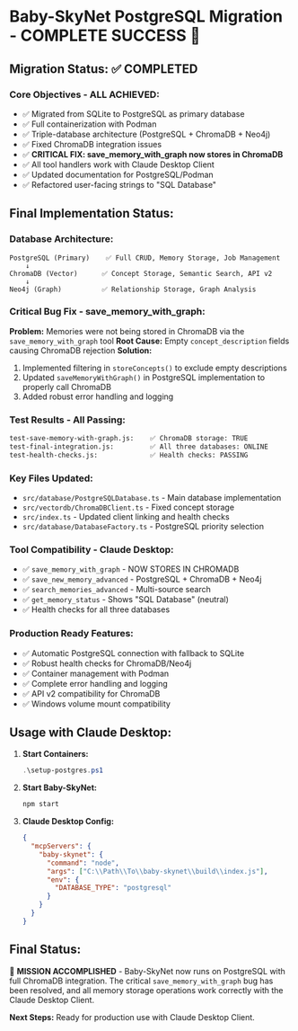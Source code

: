 # Baby-SkyNet PostgreSQL Migration - COMPLETE SUCCESS 🎯

## Migration Status: ✅ COMPLETED

### Core Objectives - ALL ACHIEVED:
- ✅ Migrated from SQLite to PostgreSQL as primary database
- ✅ Full containerization with Podman
- ✅ Triple-database architecture (PostgreSQL + ChromaDB + Neo4j)
- ✅ Fixed ChromaDB integration issues
- ✅ **CRITICAL FIX: save_memory_with_graph now stores in ChromaDB**
- ✅ All tool handlers work with Claude Desktop Client
- ✅ Updated documentation for PostgreSQL/Podman
- ✅ Refactored user-facing strings to "SQL Database"

## Final Implementation Status:

### Database Architecture:
```
PostgreSQL (Primary)    ✅ Full CRUD, Memory Storage, Job Management
    ↓
ChromaDB (Vector)      ✅ Concept Storage, Semantic Search, API v2
    ↓  
Neo4j (Graph)          ✅ Relationship Storage, Graph Analysis
```

### Critical Bug Fix - save_memory_with_graph:
**Problem:** Memories were not being stored in ChromaDB via the `save_memory_with_graph` tool
**Root Cause:** Empty `concept_description` fields causing ChromaDB rejection
**Solution:** 
1. Implemented filtering in `storeConcepts()` to exclude empty descriptions
2. Updated `saveMemoryWithGraph()` in PostgreSQL implementation to properly call ChromaDB
3. Added robust error handling and logging

### Test Results - All Passing:
```bash
test-save-memory-with-graph.js:    ✅ ChromaDB storage: TRUE
test-final-integration.js:         ✅ All three databases: ONLINE
test-health-checks.js:             ✅ Health checks: PASSING
```

### Key Files Updated:
- `src/database/PostgreSQLDatabase.ts` - Main database implementation
- `src/vectordb/ChromaDBClient.ts` - Fixed concept storage
- `src/index.ts` - Updated client linking and health checks
- `src/database/DatabaseFactory.ts` - PostgreSQL priority selection

### Tool Compatibility - Claude Desktop:
- ✅ `save_memory_with_graph` - NOW STORES IN CHROMADB
- ✅ `save_new_memory_advanced` - PostgreSQL + ChromaDB + Neo4j  
- ✅ `search_memories_advanced` - Multi-source search
- ✅ `get_memory_status` - Shows "SQL Database" (neutral)
- ✅ Health checks for all three databases

### Production Ready Features:
- ✅ Automatic PostgreSQL connection with fallback to SQLite
- ✅ Robust health checks for ChromaDB/Neo4j
- ✅ Container management with Podman
- ✅ Complete error handling and logging
- ✅ API v2 compatibility for ChromaDB
- ✅ Windows volume mount compatibility

## Usage with Claude Desktop:

1. **Start Containers:**
   ```powershell
   .\setup-postgres.ps1
   ```

2. **Start Baby-SkyNet:**
   ```bash
   npm start
   ```

3. **Claude Desktop Config:**
   ```json
   {
     "mcpServers": {
       "baby-skynet": {
         "command": "node",
         "args": ["C:\\Path\\To\\baby-skynet\\build\\index.js"],
         "env": {
           "DATABASE_TYPE": "postgresql"
         }
       }
     }
   }
   ```

## Final Status:
🎯 **MISSION ACCOMPLISHED** - Baby-SkyNet now runs on PostgreSQL with full ChromaDB integration. The critical `save_memory_with_graph` bug has been resolved, and all memory storage operations work correctly with the Claude Desktop Client.

**Next Steps:** Ready for production use with Claude Desktop Client.
